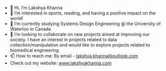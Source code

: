 - 👋 Hi, I’m Lakshya Khanna
- 👀 I’m interested in sports, reading, and having a positive impact on the world!
- 🌱 I’m currently studying Systems Design Engineering @ the University of Waterloo in Canada
- 💞️ I’m looking to collaborate on new projects aimed at improving our society. I have an interest in projects related to data collection/manipulation and would like to explore         projects related to biomedical engineering
- 📫 How to reach me: By email - lakshya.khanna@outlook.com
- Check out my website: www.lakshyakhanna.com  
